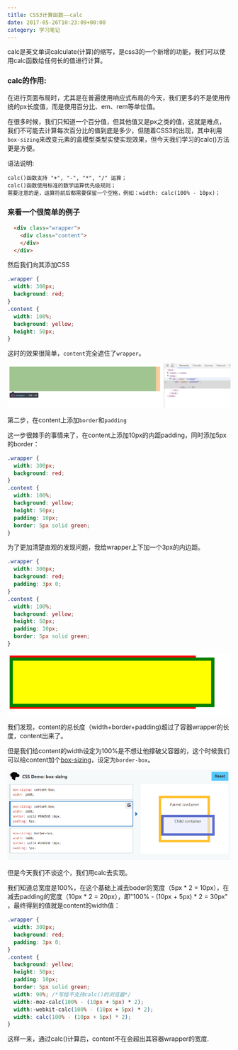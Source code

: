 ```yaml
---
title: CSS3计算函数——calc
date: 2017-05-26T10:23:09+00:00
category: 学习笔记
---
```


calc是英文单词calculate(计算)的缩写，是css3的一个新增的功能，我们可以使用calc函数给任何长的值进行计算。

### calc的作用:

在进行页面布局时，尤其是在普遍使用响应式布局的今天，我们更多的不是使用传统的px长度值，而是使用百分比、em、rem等单位值。

在很多时候，我们只知道一个百分值，但其他值又是px之类的值，这就是难点，我们不可能去计算每次百分比的值到底是多少，但随着CSS3的出现，其中利用`box-sizing`来改变元素的盒模型类型实使实现效果，但今天我们学习的calc()方法更是方便。

语法说明:

```
calc()函数支持 "+", "-", "*", "/" 运算；
calc()函数使用标准的数学运算优先级规则；
需要注意的是，运算符前后都需要保留一个空格，例如：width: calc(100% - 10px)；
```

### 来看一个很简单的例子

```html
  <div class="wrapper">
    <div class="content">
    </div>
  </div>
```

然后我们向其添加CSS
```css
.wrapper {
  width: 300px;
  background: red;
}
.content {
  width: 100%;
  background: yellow;
  height: 50px;
}
```

这时的效果很简单，`content`完全遮住了`wrapper`。

![](pics/2018/01/2101.png)

第二步，在content上添加`border`和`padding`

这一步很棘手的事情来了，在content上添加10px的内距padding，同时添加5px的border：

```css
.wrapper {
  width: 300px;
  background: red;
}
.content {
  width: 100%;
  background: yellow;
  height: 50px;
  padding: 10px;
  border: 5px solid green;
}
```

为了更加清楚直观的发现问题，我给wrapper上下加一个3px的内边距。

```css
.wrapper {
  width: 300px;
  background: red;
  padding: 3px 0;  
}
.content {
  width: 100%;
  background: yellow;
  height: 50px;
  padding: 10px;
  border: 5px solid green;
}
```

![](pics/2018/01/2102.png)

我们发现，content的总长度（width+border+padding)超过了容器wrapper的长度，content出来了。

但是我们给content的width设定为100%是不想让他撑破父容器的，这个时候我们可以给content加个[box-sizing](https://developer.mozilla.org/en-US/docs/Web/CSS/box-sizing)，设定为`border-box`。

![](pics/2018/01/2103.gif)

但是今天我们不谈这个，我们用calc去实现。

我们知道总宽度是100%，在这个基础上减去boder的宽度（5px * 2 = 10px），在减去padding的宽度（10px * 2 = 20px），即"100% - (10px + 5px) * 2 = 30px" ，最终得到的值就是content的width值：

```css
.wrapper {
  width: 300px;
  background: red;
  padding: 3px 0;
}
.content {
  background: yellow;
  height: 50px;
  padding: 10px;
  border: 5px solid green;
  width: 90%; /*写给不支持calc()的浏览器*/
  width:-moz-calc(100% - (10px + 5px) * 2);
  width:-webkit-calc(100% - (10px + 5px) * 2);
  width: calc(100% - (10px + 5px) * 2);
}
```

这样一来，通过calc()计算后，content不在会超出其容器wrapper的宽度.
